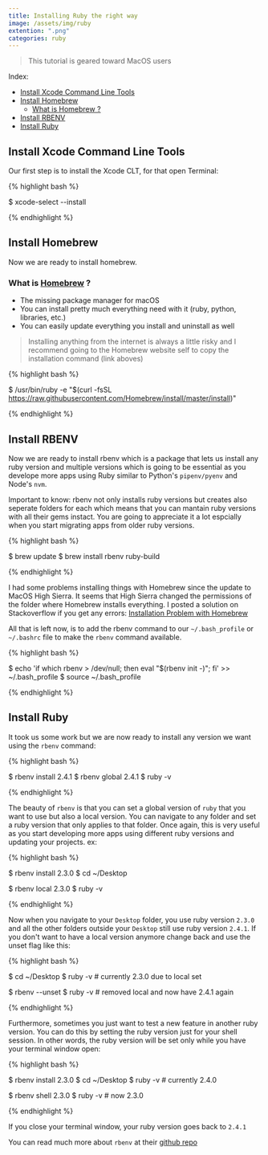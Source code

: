 ```yaml
---
title: Installing Ruby the right way
image: /assets/img/ruby
extention: ".png"
categories: ruby
---
```


> This tutorial is geared toward MacOS users

Index:

- [Install Xcode Command Line Tools](#install-xcode-command-line-tools)
- [Install Homebrew](#install-homebrew)
  - [What is Homebrew ?](#what-is-homebrew-)
- [Install RBENV](#install-rbenv)
- [Install Ruby](#install-ruby)


## Install Xcode Command Line Tools

Our first step is to install the Xcode CLT, for that open Terminal:

{% highlight bash %}

$ xcode-select --install

{% endhighlight %}


## Install Homebrew

Now we are ready to install homebrew.

### What is [Homebrew](https://brew.sh/) ?
- The missing package manager for macOS
- You can install pretty much everything need with it (ruby, python, libraries, etc.)
- You can easily update everything you install and uninstall as well

> Installing anything from the internet is always a little risky and
> I recommend going to the Homebrew website self to copy the installation command (link aboves)


{% highlight bash %}

$ /usr/bin/ruby -e "$(curl -fsSL https://raw.githubusercontent.com/Homebrew/install/master/install)"

{% endhighlight %}

## Install RBENV
Now we are ready to install rbenv which is a package that lets us install any ruby version and multiple versions which is going to be essential as you develope more apps using Ruby similar to Python's `pipenv/pyenv` and Node's `nvm`.

Important to know: rbenv not only installs ruby versions but creates also seperate folders for each which means that you can mantain ruby versions with all their gems instact. You are going to appreciate it a lot espcially when you start migrating apps from older ruby versions.

{% highlight bash %}

$ brew update
$ brew install rbenv ruby-build

{% endhighlight %}

I had some problems installing things with Homebrew since the update to MacOS High Sierra. It seems that High Sierra changed the permissions of the folder where Homebrew installs everything. I posted a solution on Stackoverflow if you get any errors: [Installation Problem with Homebrew](https://stackoverflow.com/questions/47255517/brew-install-python3-didnt-install-pip3/47256280?noredirect=1#comment81516144_47256280)

All that is left now, is to add the rbenv command to our `~/.bash_profile` or `~/.bashrc` file to make the `rbenv` command available.

{% highlight bash %}

$ echo 'if which rbenv > /dev/null; then eval "$(rbenv init -)"; fi' >> ~/.bash_profile
$ source ~/.bash_profile

{% endhighlight %}


## Install Ruby

It took us some work but we are now ready to install any version we want using the `rbenv` command:

{% highlight bash %}

$ rbenv install 2.4.1
$ rbenv global 2.4.1
$ ruby -v

{% endhighlight %}

The beauty of `rbenv` is that you can set a global version of `ruby` that you want to use but also a local version. You can navigate to any folder and set a ruby version that only applies to that folder. Once again, this is very useful as you start developing more apps using different ruby versions and updating your projects. ex:

{% highlight bash %}

$ rbenv install 2.3.0
$ cd ~/Desktop

$ rbenv local 2.3.0
$ ruby -v

{% endhighlight %}

Now when you navigate to your `Desktop` folder, you use ruby version `2.3.0` and all the other folders outside your `Desktop` still use ruby version `2.4.1`. If you don't want to have a local version anymore change back and use the unset flag like this:

{% highlight bash %}

$ cd ~/Desktop
$ ruby -v # currently 2.3.0 due to local set

$ rbenv --unset
$ ruby -v # removed local and now have 2.4.1 again

{% endhighlight %}

Furthermore, sometimes you just want to test a new feature in another ruby version. You can do this by setting the ruby version just for your shell session. In other words, the ruby version will be set only while you have your terminal window open:

{% highlight bash %}

$ rbenv install 2.3.0
$ cd ~/Desktop
$ ruby -v # currently 2.4.0

$ rbenv shell 2.3.0
$ ruby -v # now 2.3.0

{% endhighlight %}

If you close your terminal window, your ruby version goes back to `2.4.1`

You can read much more about `rbenv` at their [github repo](https://github.com/rbenv/rbenv#how-it-works)